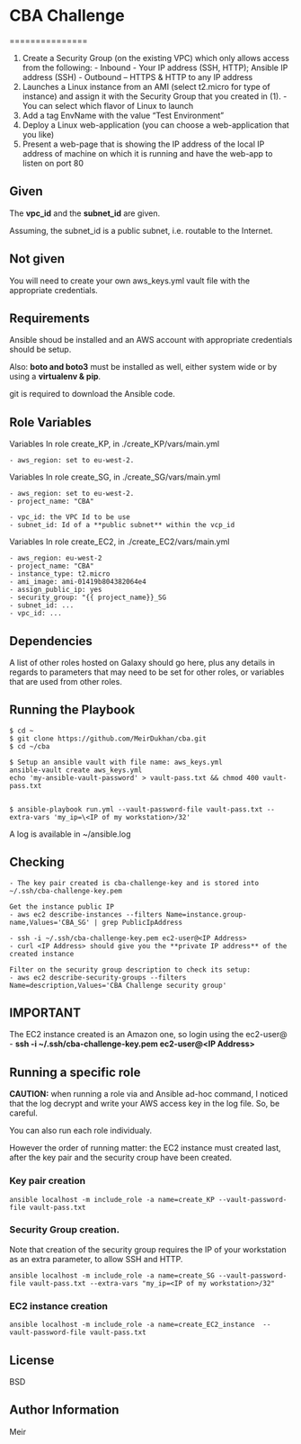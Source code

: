# CBA Challenge
===============

   1. Create a Security Group (on the existing VPC) which only allows access from the following:
	- Inbound - Your IP address (SSH, HTTP); Ansible IP address (SSH)
	- Outbound – HTTPS & HTTP to any IP address
   2. Launches a Linux instance from an AMI (select t2.micro for type of instance) and assign it with the Security Group that you created in (1).
	- You can select which flavor of Linux to launch
   3. Add a tag EnvName with the value “Test Environment”
   4. Deploy a Linux web-application (you can choose a web-application that you like)
   5. Present a web-page that is showing the IP address of the local IP address of machine on which it is running and have the web-app to listen on port 80
 

Given
-----
The **vpc_id** and the **subnet_id** are given. 
	
Assuming, the subnet_id is a public subnet, i.e. routable to the Internet. 

Not given
--------- 
You will need to create your own aws_keys.yml vault file with the appropriate credentials.

Requirements
------------

Ansible shoud be installed and an AWS account with appropriate credentials should be setup.

Also: **boto and boto3** must be installed as well, either system wide or by using a **virtualenv & pip**.
 
git is required to download the Ansible code.

Role Variables
--------------

Variables In role create_KP, in ./create_KP/vars/main.yml

	- aws_region: set to eu-west-2. 

Variables In role create_SG, in ./create_SG/vars/main.yml

	- aws_region: set to eu-west-2. 
	- project_name: "CBA"

	- vpc_id: the VPC Id to be use
	- subnet_id: Id of a **public subnet** within the vcp_id 


Variables In role create_EC2, in ./create_EC2/vars/main.yml

	- aws_region: eu-west-2
	- project_name: "CBA"
	- instance_type: t2.micro
	- ami_image: ami-01419b804382064e4
	- assign_public_ip: yes
	- security_group: "{{ project_name}}_SG
	- subnet_id: ... 
	- vpc_id: ...


Dependencies
------------

A list of other roles hosted on Galaxy should go here, plus any details in regards to parameters that may need to be set for other roles, or variables that are used from other roles.

Running the Playbook 
--------------------
	$ cd ~ 
	$ git clone https://github.com/MeirDukhan/cba.git
	$ cd ~/cba 

	$ Setup an ansible vault with file name: aws_keys.yml 
	ansible-vault create aws_keys.yml 
	echo 'my-ansible-vault-password' > vault-pass.txt && chmod 400 vault-pass.txt  


	$ ansible-playbook run.yml --vault-password-file vault-pass.txt --extra-vars 'my_ip=\<IP of my workstation>/32'

A log is available in ~/ansible.log 

Checking 
--------
	- The key pair created is cba-challenge-key and is stored into ~/.ssh/cba-challenge-key.pem

	Get the instance public IP 
	- aws ec2 describe-instances --filters Name=instance.group-name,Values='CBA_SG' | grep PublicIpAddress 

	- ssh -i ~/.ssh/cba-challenge-key.pem ec2-user@<IP Address> 
	- curl <IP Address> should give you the **private IP address** of the created instance 

	Filter on the security group description to check its setup: 
	- aws ec2 describe-security-groups --filters Name=description,Values='CBA Challenge security group'

IMPORTANT
---------
The EC2 instance created is an Amazon one, so login using the ec2-user@<IP address> 
	- **ssh -i ~/.ssh/cba-challenge-key.pem ec2-user@\<IP Address>**

Running a specific role
-----------------------
**CAUTION:** when running a role via and Ansible ad-hoc command, I noticed that the log decrypt and write your AWS access key in the log file. So, be careful. 

You can also run each role individualy. 

However the order of running matter: the EC2 instance must created last, after the key pair and the security croup have been created. 

### Key pair creation 

	ansible localhost -m include_role -a name=create_KP --vault-password-file vault-pass.txt

### Security Group creation. 
Note that creation of the security group requires the IP of your workstation as an extra parameter, to allow SSH and HTTP.

	ansible localhost -m include_role -a name=create_SG --vault-password-file vault-pass.txt --extra-vars "my_ip=<IP of my workstation>/32"

### EC2 instance creation

	ansible localhost -m include_role -a name=create_EC2_instance  --vault-password-file vault-pass.txt

License
-------

BSD

Author Information
------------------

Meir 

